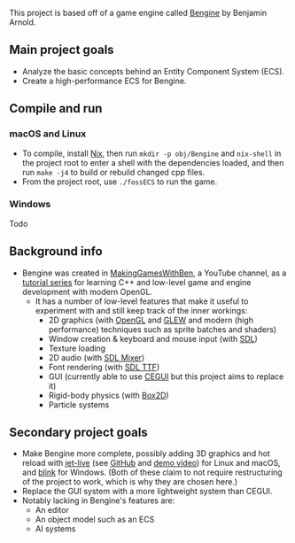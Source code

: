 This project is based off of a game engine called [Bengine](https://github.com/Barnold1953/GraphicsTutorials) by Benjamin Arnold.

## Main project goals

- Analyze the basic concepts behind an Entity Component System (ECS).
- Create a high-performance ECS for Bengine.

## Compile and run

### macOS and Linux

- To compile, install [Nix](https://nixos.org/download.html), then run `mkdir -p obj/Bengine` and `nix-shell` in the project root to enter a shell with the dependencies loaded, and then run `make -j4` to build or rebuild changed cpp files.
- From the project root, use `./fossECS` to run the game.

### Windows

Todo

## Background info

- Bengine was created in [MakingGamesWithBen](https://www.youtube.com/user/makinggameswithben), a YouTube channel, as a [tutorial series](https://www.youtube.com/watch?v=FxCC9Ces1Yg&list=PLSPw4ASQYyymu3PfG9gxywSPghnSMiOAW) for learning C++ and low-level game and engine development with modern OpenGL. 
  - It has a number of low-level features that make it useful to experiment with and still keep track of the inner workings:
	- 2D graphics (with [OpenGL](https://www.opengl.org/) and [GLEW](http://glew.sourceforge.net/) and modern (high performance) techniques such as sprite batches and shaders)
	- Window creation & keyboard and mouse input (with [SDL](https://www.libsdl.org/))
	- Texture loading
	- 2D audio (with [SDL Mixer](https://www.libsdl.org/projects/SDL_mixer/))
	- Font rendering (with [SDL TTF](https://www.libsdl.org/projects/SDL_ttf/))
	- GUI (currently able to use [CEGUI](http://cegui.org.uk/) but this project aims to replace it)
	- Rigid-body physics (with [Box2D](https://box2d.org/))
	- Particle systems

## Secondary project goals

- Make Bengine more complete, possibly adding 3D graphics and hot reload with [jet-live](https://www.reddit.com/r/gamedev/comments/amojyy/c_hot_code_reload_for_linux_and_macos/) (see [GitHub](https://github.com/ddovod/jet-live) and [demo video](https://www.youtube.com/watch?v=5xfgViYchqg)) for Linux and macOS, and [blink](https://github.com/crosire/blink) for Windows. (Both of these claim to not require restructuring of the project to work, which is why they are chosen here.)
- Replace the GUI system with a more lightweight system than CEGUI.
- Notably lacking in Bengine's features are:
  - An editor
  - An object model such as an ECS
  - AI systems
